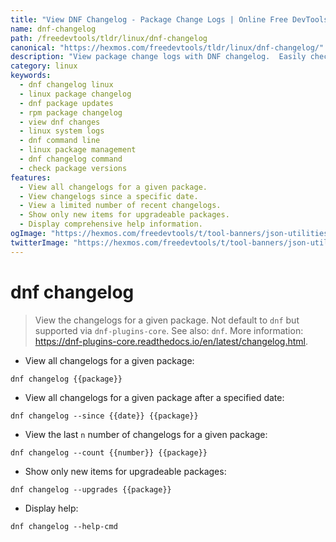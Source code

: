```yaml
---
title: "View DNF Changelog - Package Change Logs | Online Free DevTools by Hexmos"
name: dnf-changelog
path: /freedevtools/tldr/linux/dnf-changelog
canonical: "https://hexmos.com/freedevtools/tldr/linux/dnf-changelog/"
description: "View package change logs with DNF changelog.  Easily check updates and track changes in your Linux packages. Free online resource, no registration required."
category: linux
keywords:
  - dnf changelog linux
  - linux package changelog
  - dnf package updates
  - rpm package changelog
  - view dnf changes
  - linux system logs
  - dnf command line
  - linux package management
  - dnf changelog command
  - check package versions
features:
  - View all changelogs for a given package.
  - View changelogs since a specific date.
  - View a limited number of recent changelogs.
  - Show only new items for upgradeable packages.
  - Display comprehensive help information.
ogImage: "https://hexmos.com/freedevtools/t/tool-banners/json-utilities-banner.png"
twitterImage: "https://hexmos.com/freedevtools/t/tool-banners/json-utilities-banner.png"
---
```


# dnf changelog

> View the changelogs for a given package.
> Not default to `dnf` but supported via `dnf-plugins-core`.
> See also: `dnf`.
> More information: <https://dnf-plugins-core.readthedocs.io/en/latest/changelog.html>.

- View all changelogs for a given package:

`dnf changelog {{package}}`

- View all changelogs for a given package after a specified date:

`dnf changelog --since {{date}} {{package}}`

- View the last `n` number of changelogs for a given package:

`dnf changelog --count {{number}} {{package}}`

- Show only new items for upgradeable packages:

`dnf changelog --upgrades {{package}}`

- Display help:

`dnf changelog --help-cmd`
